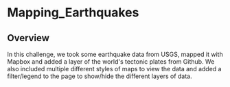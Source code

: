 # Mapping_Earthquakes

## Overview

In this challenge, we took some earthquake data from USGS, mapped it with Mapbox and added a layer of the world's tectonic plates from Github. We also included multiple different styles of maps to view the data and added a filter/legend to the page to show/hide the different layers of data.
